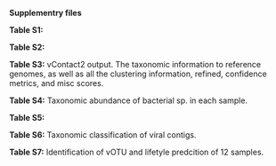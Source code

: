 **Supplementry files**

**Table S1:**

**Table S2:**

**Table S3:** vContact2 output. The taxonomic information to reference genomes, as well as all the clustering information, refined, confidence metrics, and misc scores.

**Table S4:** Taxonomic abundance of bacterial sp. in each sample.

**Table S5:**

**Table S6:** Taxonomic classification of viral contigs.

**Table S7:** Identification of vOTU and lifetyle predcition of 12 samples.
